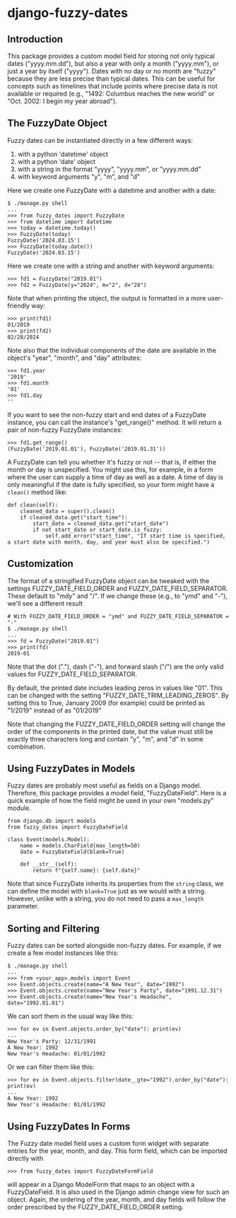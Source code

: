 django-fuzzy-dates
=================

Introduction
-----

This package provides a custom model field for storing not only typical dates
("yyyy.mm.dd"), but also a year with only a month ("yyyy.mm"), or just a year by
itself ("yyyy"). Dates with no day or no month are "fuzzy" because they are less
precise than typical dates.  This can be useful for concepts such as timelines
that include points where precise data is not available or required (e.g.,
"1492: Columbus reaches the new world" or "Oct. 2002: I begin my year abroad").


The FuzzyDate Object
-----

Fuzzy dates can be instantiated directly in a few different ways:

1) with a python 'datetime' object
2) with a python 'date' object
3) with a string in the format "yyyy", "yyyy.mm", or "yyyy.mm.dd"
4) with keyword arguments "y", "m", and "d"

Here we create one FuzzyDate with a datetime and another with a date:

    $ ./manage.py shell
    ...
    >>> from fuzzy_dates import FuzzyDate
    >>> from datetime import datetime
    >>> today = datetime.today()
    >>> FuzzyDate(today)
    FuzzyDate('2024.03.15')
    >>> FuzzyDate(today.date())
    FuzzyDate('2024.03.15')

Here we create one with a string and another with keyword arguments:

    >>> fd1 = FuzzyDate("2019.01")
    >>> fd2 = FuzzyDate(y="2024", m="2", d="28")

Note that when printing the object, the output is formatted in a more
user-friendly way:

    >>> print(fd1)
    01/2019
    >>> print(fd2)
    02/28/2024

Note also that the individual components of the date are available in the
object's "year", "month", and "day" attributes:

    >>> fd1.year
    '2019'
    >>> fd1.month
    '01'
    >>> fd1.day
    ''

If you want to see the non-fuzzy start and end dates of a FuzzyDate instance,
you can call the instance's "get_range()" method.  It will return a pair of
non-fuzzy FuzzyDate instances:

    >>> fd1.get_range()
    (FuzzyDate('2019.01.01'), FuzzyDate('2019.01.31'))

A FuzzyDate can tell you whether it's fuzzy or not -- that is, if either the
month or day is unspecified.  You might use this, for example, in a form where
the user can supply a time of day as well as a date.  A time of day is only
meaningful if the date is fully specified, so your form might have a `clean()`
method like:

    def clean(self):
        cleaned_data = super().clean()
        if cleaned_data.get("start_time"):
            start_date = cleaned_data.get("start_date")
            if not start_date or start_date.is_fuzzy:
                self.add_error("start_time", "If start time is specified, a start date with month, day, and year must also be specified.")


Customization
-----

The format of a stringified FuzzyDate object can be tweaked with the settings
FUZZY_DATE_FIELD_ORDER and FUZZY_DATE_FIELD_SEPARATOR.  These default to "mdy"
and "/".  If we change these (e.g., to "ymd" and "-"), we'll see a different
result

    # With FUZZY_DATE_FIELD_ORDER = "ymd" and FUZZY_DATE_FIELD_SEPARATOR = "-"
    $ ./manage.py shell
    ...
    >>> fd = FuzzyDate("2019.01")
    >>> print(fd)
    2019-01

Note that the dot ("."), dash ("-"), and forward slash ("/") are the only valid
values for FUZZY_DATE_FIELD_SEPARATOR.

By default, the printed date includes leading zeros in values like "01".  This
can be changed with the setting "FUZZY_DATE_TRIM_LEADING_ZEROS".  By setting
this to True, January 2009 (for example) could be printed as "1/2019" instead
of as "01/2019"

Note that changing the FUZZY_DATE_FIELD_ORDER setting will change the order of
the components in the printed date, but the value must still be exactly three
characters long and contain "y", "m", and "d" in some combination.


Using FuzzyDates in Models
-----

Fuzzy dates are probably most useful as fields on a Django model.  Therefore,
this package provides a model field, "FuzzyDateField". Here is a quick example
of how the field might be used in your own "models.py" module.

    from django.db import models
    from fuzzy_dates import FuzzyDateField

    class Event(models.Model):
        name = models.CharField(max_length=50)
        date = FuzzyDateField(blank=True)

        def __str__(self):
            return f"{self.name}: {self.date}"

Note that since FuzzyDate inherits its properties from the `string` class, we
can define the model with `blank=True` just as we would with a string.  However,
unlike with a string, you do not need to pass a `max_length` parameter.


Sorting and Filtering
-----

Fuzzy dates can be sorted alongside non-fuzzy dates.  For example, if we create
a few model instances like this:

    $ ./manage.py shell
    ...
    >>> from <your_app>.models import Event
    >>> Event.objects.create(name="A New Year", date="1992")
    >>> Event.objects.create(name="New Year's Party", date="1991.12.31")
    >>> Event.objects.create(name="New Year's Headache", date="1992.01.01")

We can sort them in the usual way like this:

    >>> for ev in Event.objects.order_by("date"): print(ev)
    ... 
    New Year's Party: 12/31/1991
    A New Year: 1992
    New Year's Headache: 01/01/1992

Or we can filter them like this:

    >>> for ev in Event.objects.filter(date__gte="1992").order_by("date"): print(ev)
    ... 
    A New Year: 1992
    New Year's Headache: 01/01/1992


Using FuzzyDates In Forms
-----

The Fuzzy date model field uses a custom form widget with separate entries for
the year, month, and day.  This form field, which can be imported directly with

    >>> from fuzzy_dates import FuzzyDateFormField

will appear in a Django ModelForm that maps to an object with a FuzzyDateField.
It is also used in the Django admin change view for such an object.  Again, the
ordering of the year, month, and day fields will follow the order prescribed by
the FUZZY_DATE_FIELD_ORDER setting.
